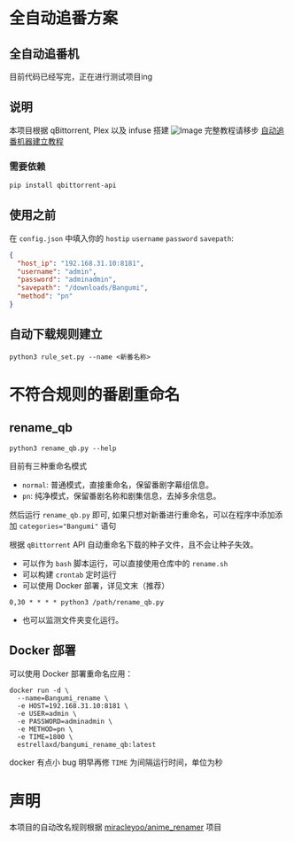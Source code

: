 # 全自动追番方案
## 全自动追番机

目前代码已经写完，正在进行测试项目ing

## 说明
本项目根据 qBittorrent, Plex 以及 infuse 搭建
![Image](https://cdn.sspai.com/2022/02/09/d94ec60db1c136f6b12ba3dca31e5f5f.png?imageView2/2/w/1120/q/90/interlace/1/ignore-error/1)
完整教程请移步 [自动追番机器建立教程](https://www.craft.do/s/48MFW9QwaCQMzt)
### 需要依赖
```bash
pip install qbittorrent-api
```
## 使用之前
在 `config.json` 中填入你的 `hostip` `username` `password` `savepath`:
```json
{
  "host_ip": "192.168.31.10:8181",
  "username": "admin",
  "password": "adminadmin",
  "savepath": "/downloads/Bangumi",
  "method": "pn"
}
```
## 自动下载规则建立
```shell
python3 rule_set.py --name <新番名称>
```

# 不符合规则的番剧重命名

## rename_qb
```shell
python3 rename_qb.py --help
```
目前有三种重命名模式
- `normal`: 普通模式，直接重命名，保留番剧字幕组信息。
- `pn`: 纯净模式，保留番剧名称和剧集信息，去掉多余信息。

然后运行 `rename_qb.py` 即可, 如果只想对新番进行重命名，可以在程序中添加添加 `categories="Bangumi"` 语句

根据 `qBittorrent` API 自动重命名下载的种子文件，且不会让种子失效。

- 可以作为 `bash` 脚本运行，可以直接使用仓库中的 `rename.sh`
- 可以构建 `crontab` 定时运行
- 可以使用 Docker 部署，详见文末（推荐）
```shell
0,30 * * * * python3 /path/rename_qb.py
```
- 也可以监测文件夹变化运行。

## Docker 部署
可以使用 Docker 部署重命名应用：
```shell
docker run -d \
  --name=Bangumi_rename \
  -e HOST=192.168.31.10:8181 \
  -e USER=admin \
  -e PASSWORD=adminadmin \
  -e METHOD=pn \
  -e TIME=1800 \
  estrellaxd/bangumi_rename_qb:latest
```
docker 有点小 bug 明早再修
`TIME` 为间隔运行时间，单位为秒
# 声明
本项目的自动改名规则根据 [miracleyoo/anime_renamer](https://github.com/miracleyoo/anime_renamer) 项目
